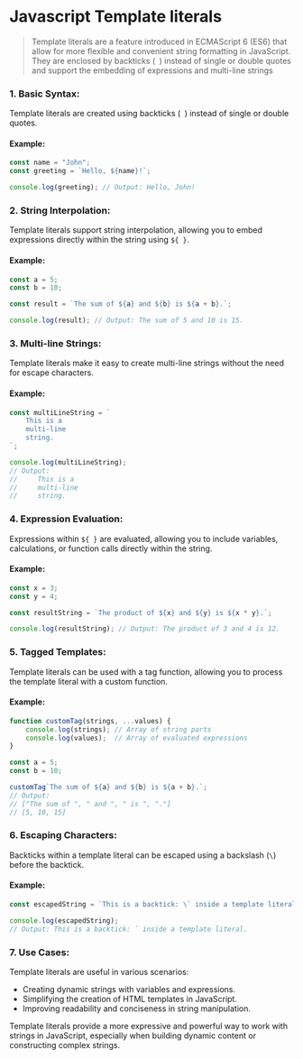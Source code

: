 # Javascript Template literals

>Template literals are a feature introduced in ECMAScript 6 (ES6) that allow for more flexible and convenient string formatting in JavaScript. They are enclosed by backticks (` `) instead of single or double quotes and support the embedding of expressions and multi-line strings

### 1. **Basic Syntax:**
Template literals are created using backticks (` `) instead of single or double quotes.

#### Example:

```javascript
const name = "John";
const greeting = `Hello, ${name}!`;

console.log(greeting); // Output: Hello, John!
```

### 2. **String Interpolation:**
Template literals support string interpolation, allowing you to embed expressions directly within the string using `${ }`.

#### Example:

```javascript
const a = 5;
const b = 10;

const result = `The sum of ${a} and ${b} is ${a + b}.`;

console.log(result); // Output: The sum of 5 and 10 is 15.
```

### 3. **Multi-line Strings:**
Template literals make it easy to create multi-line strings without the need for escape characters.

#### Example:

```javascript
const multiLineString = `
    This is a
    multi-line
    string.
`;

console.log(multiLineString);
// Output:
//     This is a
//     multi-line
//     string.
```

### 4. **Expression Evaluation:**
Expressions within `${ }` are evaluated, allowing you to include variables, calculations, or function calls directly within the string.

#### Example:

```javascript
const x = 3;
const y = 4;

const resultString = `The product of ${x} and ${y} is ${x * y}.`;

console.log(resultString); // Output: The product of 3 and 4 is 12.
```

### 5. **Tagged Templates:**
Template literals can be used with a tag function, allowing you to process the template literal with a custom function.

#### Example:

```javascript
function customTag(strings, ...values) {
    console.log(strings); // Array of string parts
    console.log(values);  // Array of evaluated expressions
}

const a = 5;
const b = 10;

customTag`The sum of ${a} and ${b} is ${a + b}.`;
// Output:
// ["The sum of ", " and ", " is ", "."]
// [5, 10, 15]
```

### 6. **Escaping Characters:**
Backticks within a template literal can be escaped using a backslash (`\`) before the backtick.

#### Example:

```javascript
const escapedString = `This is a backtick: \` inside a template literal.`;

console.log(escapedString);
// Output: This is a backtick: ` inside a template literal.
```

### 7. **Use Cases:**
Template literals are useful in various scenarios:
- Creating dynamic strings with variables and expressions.
- Simplifying the creation of HTML templates in JavaScript.
- Improving readability and conciseness in string manipulation.

Template literals provide a more expressive and powerful way to work with strings in JavaScript, especially when building dynamic content or constructing complex strings.